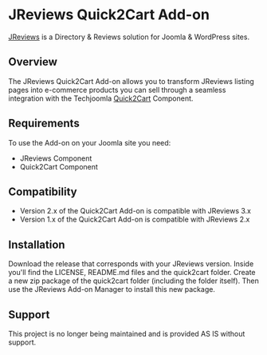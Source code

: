 # JReviews Quick2Cart Add-on

[JReviews](https://www.jreviews.com) is a Directory & Reviews solution for Joomla & WordPress sites.

## Overview

The JReviews Quick2Cart Add-on allows you to transform JReviews listing pages into e-commerce products you can sell through a seamless integration with the Techjoomla [Quick2Cart](https://techjoomla.com/products/quick2cart) Component.

## Requirements

To use the Add-on on your Joomla site you need:
* JReviews Component
* Quick2Cart Component

## Compatibility

* Version 2.x of the Quick2Cart Add-on is compatible with JReviews 3.x
* Version 1.x of the Quick2Cart Add-on is compatible with JReviews 2.x

## Installation

Download the release that corresponds with your JReviews version. Inside you'll find the LICENSE, README.md files and the quick2cart folder. Create a new zip package of the quick2cart folder (including the folder itself). Then use the JReviews Add-on Manager to install this new package.

## Support

This project is no longer being maintained and is provided AS IS without support.